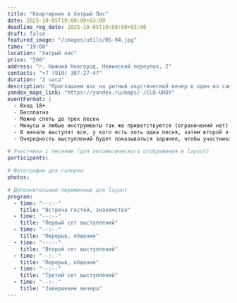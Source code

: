 ```yaml
---
title: "Квартирник в Хитрый Лис"
date: 2025-10-05T19:00:00+03:00
deadline_reg_date: 2025-10-05T19:00:00+03:00
draft: false
featured_image: "/images/utils/RS-94.jpg"
time: "19:00"
location: "Хитрый лис"
price: "500"
address: "г. Нижний Новгород, Нежинский переулок, 2"
contacts: "+7 (910) 387-27-47"
duration: "3 часа"
description: "Приглашаем вас на уютный акустический вечер в один из самых атмосферных баров Нижнего Новгорода"
yandex_maps_link: "https://yandex.ru/maps/-/CLQ~UHOY"
eventFormat: |
  - Вход 18+
  - Бесплатно
  - Можно спеть до трех песен  
  - Минусы и любые инструменты так же приветствуются (ограничений нет)  
  - В начале выступят все, у кого есть хоть одна песня, затем второй этап, где продолжат выступать люди, которые приготовили две песни и более (и так далее)
  - Очередность выступлений будет показываться заранее, чтобы участникам было спокойнее 🙂  

# Участники с песнями (для автоматического отображения в layout)
participants:

# Фотографии для галереи
photos:

# Дополнительные переменные для layout
program:
  - time: "--:--"
    title: "Встреча гостей, знакомство"
  - time: "--:--"
    title: "Первый сет выступлений"
  - time: "--:--"
    title: "Перерыв, общение"
  - time: "--:--"
    title: "Второй сет выступлений"
  - time: "--:--"
    title: "Перерыв, общение"
  - time: "--:--"
    title: "Третий сет выступлений"
  - time: "--:--"
    title: "Завершение вечера"
---
```

